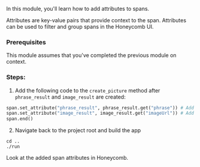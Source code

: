 In this module, you'll learn how to add attributes to spans.

Attributes are key-value pairs that provide context to the span. Attributes can be used to filter and group spans in the Honeycomb UI.

### Prerequisites

This module assumes that you've completed the previous module on context.

### Steps:

1. Add the following code to the `create_picture` method after `phrase_result` and `image_result` are created:

```python
span.set_attribute("phrase_result", phrase_result.get("phrase")) # Add an attribute to the span
span.set_attribute("image_result", image_result.get("imageUrl")) # Add another attribute to the span
span.end()
```

2. Navigate back to the project root and build the app

```shell
cd ..
./run
```

Look at the added span attributes in Honeycomb.
